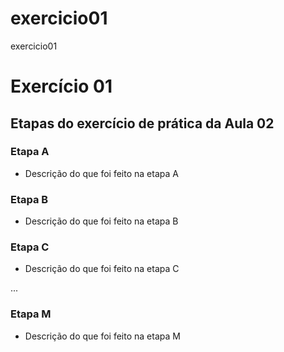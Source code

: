 # exercicio01
exercicio01
# Exercício 01

## Etapas do exercício de prática da Aula 02

### Etapa A
- Descrição do que foi feito na etapa A

### Etapa B
- Descrição do que foi feito na etapa B

### Etapa C
- Descrição do que foi feito na etapa C

...

### Etapa M
- Descrição do que foi feito na etapa M
